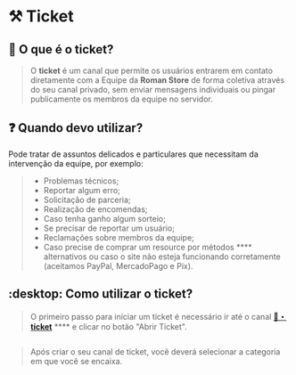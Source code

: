 # ⚒ Ticket

## :pencil: O que é o ticket?

> O **ticket** é um canal que permite os usuários entrarem em contato diretamente com a Equipe da **Roman Store** de forma coletiva através do seu canal privado, sem enviar mensagens individuais ou pingar publicamente os membros da equipe no servidor.

## :question: Quando devo utilizar?

Pode tratar de assuntos delicados e particulares que necessitam da intervenção da equipe, por exemplo:

> * Problemas técnicos;
> * Reportar algum erro;
> * Solicitação de parceria;
> * Realização de encomendas;
> * Caso tenha ganho algum sorteio;
> * Se precisar de reportar um usuário;
> * Reclamações sobre membros da equipe;
> * Caso precise de comprar um resource por métodos **** alternativos ou caso o site não esteja funcionando corretamente (aceitamos PayPal, MercadoPago e Pix).

## :desktop: Como utilizar o ticket?

> O primeiro passo para iniciar um ticket é necessário ir até o canal [**🔗・ticket**](https://discord.com/channels/834584895811878952/942880839027531786) **** e clicar no botão "Abrir Ticket".

<figure><img src="../.gitbook/assets/Meu Vídeo (1).gif" alt=""><figcaption></figcaption></figure>

> Após criar o seu canal de ticket, você deverá selecionar a categoria em que você se encaixa.

<figure><img src="../.gitbook/assets/Meu Vídeo (2).gif" alt=""><figcaption></figcaption></figure>
